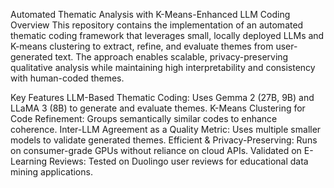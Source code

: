 Automated Thematic Analysis with K-Means-Enhanced LLM Coding
Overview
This repository contains the implementation of an automated thematic coding framework that leverages small, locally deployed LLMs and K-means clustering to extract, refine, and evaluate themes from user-generated text. The approach enables scalable, privacy-preserving qualitative analysis while maintaining high interpretability and consistency with human-coded themes.

Key Features
LLM-Based Thematic Coding: Uses Gemma 2 (27B, 9B) and LLaMA 3 (8B) to generate and evaluate themes.
K-Means Clustering for Code Refinement: Groups semantically similar codes to enhance coherence.
Inter-LLM Agreement as a Quality Metric: Uses multiple smaller models to validate generated themes.
Efficient & Privacy-Preserving: Runs on consumer-grade GPUs without reliance on cloud APIs.
Validated on E-Learning Reviews: Tested on Duolingo user reviews for educational data mining applications.
